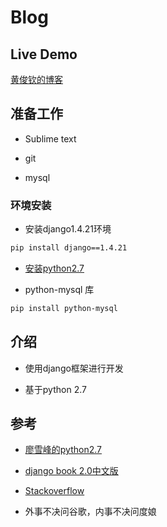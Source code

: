 # Blog 

## Live Demo

[黄俊钦的博客](http://www.huangjunqin.com/)

## 准备工作

* Sublime text

* git

* mysql

### 环境安装

* 安装django1.4.21环境

```bash
pip install django==1.4.21
```

* [安装python2.7](https://www.python.org/downloads/release/python-2711/)

* python-mysql 库

```bash
pip install python-mysql
```

## 介绍

* 使用django框架进行开发

* 基于python 2.7

## 参考

* [廖雪峰的python2.7](http://www.liaoxuefeng.com/wiki/001374738125095c955c1e6d8bb493182103fac9270762a000)

* [django book 2.0中文版](http://docs.30c.org/djangobook2/)

* [Stackoverflow](http://stackoverflow.com/) 

* 外事不决问谷歌，内事不决问度娘







